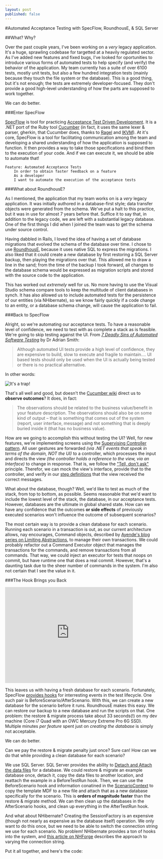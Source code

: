 ```yaml
---
layout: post
published: false
---
```


#Automated Acceptance Testing with SpecFlow, RoundhousE, & SQL Server

##What? Why?

Over the past couple years, I've been working on a *very* legacy application. It's a huge, sprawling codebase for targetted at a heavily regulated sector. As I've added new features and fixed bugs, I've looked for oportunities to introduce various forms of automated tests to help specify (and verify) the behavior of the application. My team currently has a suite of over 6100 tests, mostly unit tests, but also a few hundred integration tests (mainly because they touch the file system or the database). This is a good thing, but it's not enough; the tests are extremely developer-focused. They don't provide a good high-level understanding of how the parts are supposed to work together. 

We can do better.

###Enter SpecFlow

[SpecFlow](http://http://www.specflow.org/) is tool for practicing [Acceptance Test Driven Development](http://testobsessed.com/2008/12/acceptance-test-driven-development-atdd-an-overview/). It is a .NET port of the Ruby tool [Cucumber](http://cukes.info) (in fact, it uses the same lexer & parser, gherkin, that Cucumber does, thanks to [Ragel](http://www.complang.org/ragel/) and [IKVM](http://www.ikvm.net/)). At it's core, SpecFlow is a tool for facilitating communication among the team and developing a shared understanding of how the application is supposed to function. It then provides a way to take those specifications and bind them to the execution of your code. And if we can execute it, we should be able to automate that!

	Feature: Automated Acceptance Tests
		In order to obtain faster feedback on a feature
    	As a developer
    	I want to automate the execution of the acceptance tests

###What about RoundhousE?

As I mentioned, the application that my team works on is a *very* legacy application. It was initially authored in a database-first style; data transfer objects were generated from the schema. We've put a halt to this practice, but it was in use for almost 7 years before that. Suffice it to say that, in addition to the legacy code, we are left with a substantial legacy database. One of the first things I did when I joined the team was to get the schema under source control. 

Having dabbled in Rails, I loved the idea of having a set of database migrations that evolved the schema of the database over time. I chose to use [RoundhousE](https://github.com/chucknorris/roundhouse/wiki), because it uses native SQL to express the migrations. I also liked that it could create a new database by first restoring a SQL Server backup, then playing the migrations over that. This allowed me to draw a line in the sand; from the time of the backup I took forward, all changes to the database schema would be expressed as migration scripts and stored with the source code to the application.

This has worked out *extremely* well for us. No more having to use the Visual Studio schema compare tools to keep the multitude of client databases in synch. It has also allowed us to include automated tests for the persistence of our entities (via NHibernate), so we know fairly quickly if a code change to an entity, or a database schema change, will cause the application to fail.

###Back to SpecFlow

Alright, so we're automating our acceptance tests. To have a reasonable level of confidence, we need to test with as complete a stack as is feasible. We're going to skip testing against the UI. From *[7 Deadly Sins of Automated Software Testing](http://www.agileengineeringdesign.com/2012/01/7-deadly-sins-of-automated-software-testing/)* by Dr Adrian Smith:
> Although automated UI tests provide a high level of confidence, they are expensive to build, slow to execute and fragile to maintain.... UI based tests should only be used when the UI is actually being tested or there is no practical alternative.

In other words:

![It's a trap!](http://laughingsquid.com/wp-content/uploads/its-a-trap-20100127-143341.jpg "It's a trap!")

That's all well and good, but doesn't the [Cucumber wiki](https://github.com/cucumber/cucumber/wiki/Given-When-Then) direct us to **observe outcomes**? It does, in fact:

>The observations should be related to the business value/benefit in your feature description. The observations should also be on some kind of output – that is something that comes out of the system (report, user interface, message) and not something that is deeply buried inside it (that has no business value).

How are we going to accomplish this without testing the UI? Well, for new features, we're implementing screens using the [Supervising Controller pattern](http://martinfowler.com/eaaDev/SupervisingPresenter.html). All user gestures are forwarded *(via .NET events that speak in terms of the domain, NOT the UI)* to a controller, which processes the input and directs the view *(the controller holds a reference to the view, via an Interface)* to change in response. That is, we follow the ["Tell, don't ask"](http://pragprog.com/articles/tell-dont-ask) principle. Therefor, we can mock the view's interface, provide that to the controller, and verify in our [step definitions](https://github.com/techtalk/SpecFlow/wiki/Step-Definitions) that the view received the correct messages.

What about the database, though? Well, we'd like to test as much of the stack, from top to bottom, as possible. Seems reasonable that we'd want to include the lowest level of the stack, the database, in our acceptance tests. However, databases are the ultimate in global shared state. How can we have any confidence that the outcomes **or side effects** of previously executed scenarios won't influence the outcome of subsequent scenarios? 

The most certain way is to provide a clean database for each scenario. Running each scenario in a transaction is out, as our current architecture allows, nay encourages, Command objects, described by [Ayende's blog series on Limiting Abstractions](http://ayende.com/blog/154209/limit-your-abstractions-refactoring-toward-reduced-abstractions), to manage their own transactions. We could probably refactor out a Command Executor object that manages the transactions for the commands, and remove transactions from all commands. That way, we could inject an executor for tests that noops on commit, but have runtime one that does a real commit. However, that's a daunting task due to the sheer number of commands in the system. I'm also not certain that I see the value in it.

###The Hook Brings you Back

<iframe width="420" height="315" src="https://www.youtube-nocookie.com/embed/pdz5kCaCRFM" frameborder="0" allowfullscreen></iframe>

This leaves us with having a fresh database for each scenario. Fortunately, SpecFlow [provides hooks](https://github.com/techtalk/SpecFlow/wiki/Hooks) for interresting events in the test lifecycle. One such pair is BeforeScenario/AfterScenario. With this, we can create a new database for the scenario before it runs. RoundhousE makes this easy. We can restore our backup to a new database and run the scripts on that. One problem: the restore & migrate process take about 33 seconds(!) on my dev machine (Core i7 Quad with an OWC Mercury Extreme Pro 6G SSD). Multiple minutes *per feature* spent just on *creating the database* is simply not acceptable.

We can do better.

Can we pay the restore & migrate penalty just once? Sure can! 
How can we do that while providing a clean database for each scenario?

We use SQL Server. SQL Server provides the ability to [Detach and Attach the data files](http://msdn.microsoft.com/en-us/library/ms190794.aspx) for a database. We could restore & migrate an example database once, detach it, copy the data files to another location, and reattach the example in a BeforeTestRun hook. Then, we can use the BeforeScenario hook and information conatined in the [ScenarioContext](https://github.com/techtalk/SpecFlow/wiki/ScenarioContext) to copy the template MDF to a new file and attach that as a new database specifically for the scenario. This is **orders of magnitude faster** than the restore & migrate method. We can then clean up the databases in the AfterScenario hooks, and clean up everything in the AfterTestRun hook.

And what about NHibernate? Creating the SessionFactory is an expensive (though not nearly as expensive as the database itself) operation. We only want to do this once, but we need to be able to switch the connection string we use for each scenario. No problem! NHibernate provides a ton of hooks into the system, and [this article on NHForge](http://nhforge.org/wikis/howtonh/dynamically-change-user-info-in-connection-string.aspx) describes the approach to varying the connection string.  

Put it all together, and here's the code:

<script src="https://gist.github.com/hotgazpacho/5022723.js"></script>
